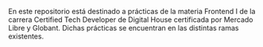 En este repositorio está destinado a prácticas de la materia Frontend I de la carrera Certified Tech Developer de Digital House certificada por Mercado Libre y Globant. Dichas prácticas se encuentran en las distintas ramas existentes.
